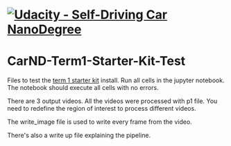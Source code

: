 # [![Udacity - Self-Driving Car NanoDegree](https://s3.amazonaws.com/udacity-sdc/github/sdc-banner-medium-1170_660.png)](http://www.udacity.com/drive)
# CarND-Term1-Starter-Kit-Test

Files to test the [term 1 starter kit](https://github.com/udacity/CarND-Term1-Starter-Kit) install. 
Run all cells in the jupyter notebook. The notebook should execute all cells with no errors.

There are 3  output videos. All the videos were processed with p1 file. You need to redefine the region of interest to process different videos. 

The write_image file is used to write every frame from the video. 

There's also a write up file explaining the pipeline.
